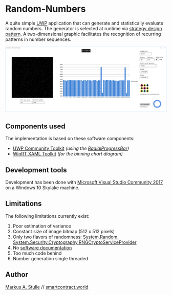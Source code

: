 # Random-Numbers
A quite simple [UWP](https://www.visualstudio.com/vs/features/universal-windows-platform/) application that can generate and statistically evaluate random numbers. The generator is selected at runtime via [strategy design pattern](https://en.wikipedia.org/wiki/Strategy_pattern). A two-dimensional graphic facilitates the recognition of recurring patterns in number sequences.

![Screenshot](/180321_0643%20GUI.PNG)
## Components used
The implementation is based on these software components:
* [UWP Community Toolkit](https://github.com/Microsoft/UWPCommunityToolkit) _(using the [RadialProgressBar](https://docs.microsoft.com/en-us/windows/uwpcommunitytoolkit/controls/radialprogressbar))_
* [WinRT XAML Toolkit](https://github.com/xyzzer/WinRTXamlToolkit) _(for the binning chart diagram)_

## Development tools
Development has been done with [Microsoft Visual Studio Community 2017](https://www.visualstudio.com/vs/community) on a Windows 10 Skylake machine. 

## Limitations
The following limitations currently exist: 
1. Poor estimation of variance 
1. Constant size of image bitmap (512 x 512 pixels)
1. Only two flavors of randomness: [System.Random](https://msdn.microsoft.com/en-us/library/system.random.aspx), [System.Security.Cryptography.RNGCryptoServiceProvider](https://msdn.microsoft.com/de-de/library/system.security.cryptography.rngcryptoserviceprovider.aspx)
1. No [software documentation](https://en.wikipedia.org/wiki/Software_documentation)
1. Too much code behind
1. Number generation single threaded

## Author
[Markus A. Stulle](mailto:markus@stulle.zone) // [smartcontract.world](https://smartcontract.world)


